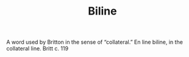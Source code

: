 ---
title: Biline
permalink: "/definitions/biline.html"
body: A word used by Britton in the sense of “collateral.” En line biline, in the
  collateral line. Britt c. 119
published_at: '2018-07-07'
layout: post
---